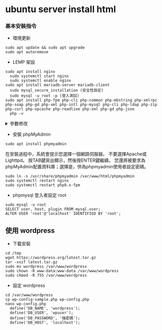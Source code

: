 # ubuntu server install html

### 基本安裝指令

* 環境更新
```console
sudo apt update && sudo apt upgrade
sudo apt autoremove
```

* LEMP 架設
```console
sudo apt install nginx
  sudo systemctl start nginx
  sudo systemctl enable nginx
sudo apt install mariadb-server mariadb-client
  sudo mysql_secure_installation (安全性設定)
  sudo mysql -u root -p (登入測試)
sudo apt install php-fpm php-cli php-common php-mbstring php-xmlrpc php-soap php-gd php-xml php-intl php-mysql php-cli php-ldap php-zip php-curl php-opcache php-readline php-xml php-gd php-json
  php -v
```

<details>
  <summary>參數修改</summary>

* /etc/nginx/sites-available/default
```console
server {
    listen 80;
    root /var/www/html;
    index index.php index.html index.htm;
    server_name your_domain_or_ip;

    location / {
        try_files $uri $uri/ =404;
    }

    location ~ \.php$ {
        include snippets/fastcgi-php.conf;
        fastcgi_pass unix:/var/run/php/php-fpm.sock;
    }
}
```
</details>

* 安裝 phpMyAdmin
```console
sudo apt install phpmyadmin
```
在安裝過程中，系統會提示您選擇一個網路伺服器。 不要選擇Apache或Lighttpd。 按TAB鍵突出顯示<Ok>，然後按ENTER鍵繼續。 您還將被要求為phpMyAdmin配置資料庫；選擇是，併為phpmyadmin使用者設定密碼。
```console
sudo ln -s /usr/share/phpmyadmin /var/www/html/phpmyadmin
sudo systemctl restart nginx
sudo systemctl restart php8.x-fpm
```

* phpmysql 登入者設定 root
```console
sudo mysql -u root
SELECT user, host, plugin FROM mysql.user;
ALTER USER 'root'@'localhost' IDENTIFIED BY 'root';
```

## 使用 wordpress

* 下載安裝
```console
cd /tmp
wget https://wordpress.org/latest.tar.gz
tar -xvzf latest.tar.gz
sudo mv wordpress /var/www/wordpress
sudo chown -R www-data:www-data /var/www/wordpress
sudo chmod -R 755 /var/www/wordpress
```

* 設定 wordpress
```console
cd /var/www/wordpress
cp wp-config-sample.php wp-config.php
nano wp-config.php
  define('DB_NAME', 'wordpress');
  define('DB_USER', 'wpuser');
  define('DB_PASSWORD', '強密碼');
  define('DB_HOST', 'localhost');
```
